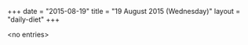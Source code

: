 +++
date = "2015-08-19"
title = "19 August 2015 (Wednesday)"
layout = "daily-diet"
+++


\<no entries\>

